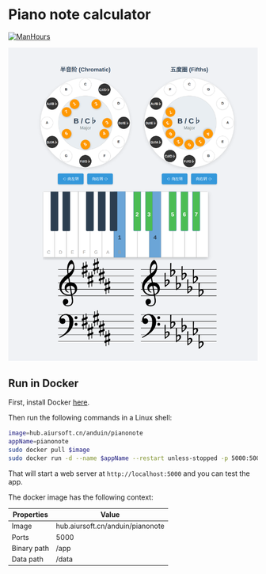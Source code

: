 # Piano note calculator

[![ManHours](https://manhours.aiursoft.cn/r/gitlab.aiursoft.cn/anduin/pianonote.svg)](https://gitlab.aiursoft.cn/anduin/pianonote/-/commits/master?ref_type=heads)

![screenshot](./screenshot.png)

## Run in Docker

First, install Docker [here](https://docs.docker.com/get-docker/).

Then run the following commands in a Linux shell:

```bash
image=hub.aiursoft.cn/anduin/pianonote
appName=pianonote
sudo docker pull $image
sudo docker run -d --name $appName --restart unless-stopped -p 5000:5000 $image
```

That will start a web server at `http://localhost:5000` and you can test the app.

The docker image has the following context:

| Properties  | Value                                  |
|-------------|----------------------------------------|
| Image       | hub.aiursoft.cn/anduin/pianonote       |
| Ports       | 5000                                   |
| Binary path | /app                                   |
| Data path   | /data                                  |
